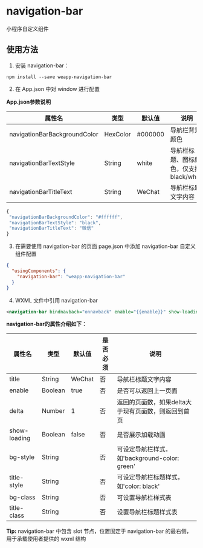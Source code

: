 # navigation-bar

小程序自定义组件

## 使用方法

1. 安装 navigation-bar：

```
npm install --save weapp-navigation-bar
```

2. 在 App.json 中对 window 进行配置

**App.json参数说明**

| 属性名                         | 类型      | 默认值   | 说明                                    |
|-------------------------------|-----------|----------|----------------------------------------|
| navigationBarBackgroundColor  | HexColor  | #000000  | 导航栏背景颜色                          |
| navigationBarTextStyle        | String    | white    | 导航栏标题、图标颜色，仅支持 black/white  |
| navigationBarTitleText        | String    | WeChat   | 导航栏标题文字内容                       |

``` javascript
{
 "navigationBarBackgroundColor": "#ffffff",
 "navigationBarTextStyle": "black",
 "navigationBarTitleText": "微信"
} 
```

3. 在需要使用 navigation-bar 的页面 page.json 中添加 navigation-bar 自定义组件配置

```json
{
  "usingComponents": {
    "navigation-bar": "weapp-navigation-bar"
  }
}
```
4. WXML 文件中引用 navigation-bar

``` xml
<navigation-bar bindnavback="onnavback" enable="{{enable}}" show-loading="{{loading}}" title="{{title}}" ></navigation-bar> 
```
**navigation-bar的属性介绍如下：**

| 属性名                  | 类型        | 默认值     | 是否必须        | 说明                                              |
|------------------------|-------------|------------|----------------|---------------------------------------------------|
| title                  | String      | WeChat     | 否             | 导航栏标题文字内容                                  |
| enable                 | Boolean     | true       | 否             | 是否可以返回上一页面                                |
| delta                  | Number      | 1          | 否             | 返回的页面数，如果delta大于现有页面数，则返回到首页    |
| show-loading           |Boolean      | false      | 否             | 是否展示加载动画                                    |
| bg-style               | String      |            | 否             | 可设定导航栏样式，如'background-color: green'       |
| title-style            | String      |            | 否             | 可设定导航栏标题样式，如'color: black'               |
| bg-class               | String      |            | 否             | 可设置导航栏样式表                                  |
| title-class            | String      |            | 否             | 设置导航栏标题样式表                                |

**Tip:** navigation-bar 中包含 slot 节点，位置固定于 navigation-bar 的最右侧，用于承载使用者提供的 wxml 结构
